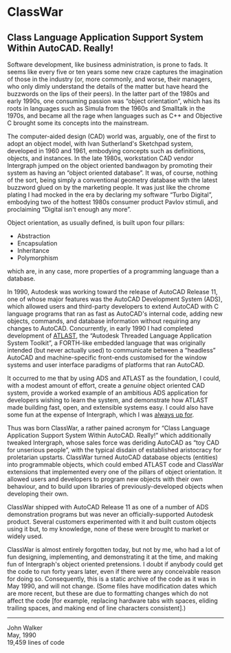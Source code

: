 # ClassWar
## Class Language Application Support System Within AutoCAD. Really!

Software development, like business administration, is prone to fads.
It seems like every five or ten years some new craze captures the
imagination of those in the industry (or, more commonly, and worse,
their managers, who only dimly understand the details of the matter
but have heard the buzzwords on the lips of their peers).  In the
latter part of the 1980s and early 1990s, one consuming passion was
“object orientation”, which has its roots in languages such as Simula
from the 1960s and Smalltalk in the 1970s, and became all the rage
when languages such as C++ and Objective C brought some its concepts
into the mainstream.

The computer-aided design (CAD) world was, arguably, one of the first
to adopt an object model, with Ivan Sutherland's Sketchpad system,
developed in 1960 and 1961, embodying concepts such as definitions,
objects, and instances.  In the late 1980s, workstation CAD vendor
Intergraph jumped on the object oriented bandwagon by promoting their
system as having an “object oriented database”.  It was, of course,
nothing of the sort, being simply a conventional geometry database
with the latest buzzword glued on by the marketing people.  It was
just like the chrome plating I had mocked in the era by declaring my
software “Turbo Digital”, embodying two of the hottest 1980s consumer
product Pavlov stimuli, and proclaiming “Digital isn't enough any
more”.

Object orientation, as usually defined, is built upon four pillars:

* Abstraction
* Encapsulation
* Inheritance
* Polymorphism

which are, in any case, more properties of a programming language than
a database.

In 1990, Autodesk was working toward the release of AutoCAD Release 11,
one of whose major features was the AutoCAD Development System (ADS),
which allowed users and third-party developers to extend AutoCAD with
C language programs that ran as fast as AutoCAD's internal code, adding
new objects, commands, and database information without requiring any
changes to AutoCAD.  Concurrently, in early 1990 I had completed
development of [ATLAST](https://www.fourmilab.ch/atlast/), the
“Autodesk Threaded Language Application System Toolkit”, a FORTH-like
embedded language that was originally intended (but never actually
used) to communicate between a “headless” AutoCAD and machine-specific
front-ends customised for the window systems and user interface
paradigms of platforms that ran AutoCAD.

It occurred to me that by using ADS and ATLAST as the foundation, I
could, with a modest amount of effort, create a *genuine* object
oriented CAD system, provide a worked example of an ambitious ADS
application for developers wishing to learn the system, and demonstrate
how ATLAST made building fast, open, and extensible systems easy.  I
could also have some fun at the expense of Intergraph, which I was
[always up for](https://www.fourmilab.ch/autofile/e5/chapter2_46.html#n2639).

Thus was born ClassWar, a rather pained acronym for “Class Language
Application Support System Within AutoCAD. Really!” which additionally
tweaked Intergraph, whose sales force was deriding AutoCAD as “toy
CAD for unserious people”, with the typical disdain of established
aristocracy for proletarian upstarts.  ClassWar turned AutoCAD database
objects (entities) into programmable objects, which could embed ATLAST
code and ClassWar extensions that implemented every one of the
pillars of object orientation.  It allowed users and developers to
program new objects with their own behaviour, and to build upon
libraries of previously-developed objects when developing their own.

ClassWar shipped with AutoCAD Release 11 as one of a number of ADS
demonstration programs but was never an officially-supported Autodesk
product.  Several customers experimented with it and built custom
objects using it but, to my knowledge, none of these were brought to
market or widely used.

ClassWar is almost entirely forgotten today, but not by me, who had a
lot of fun designing, implementing, and demonstrating it at the time,
and making fun of Intergraph's object oriented pretensions.  I doubt if
anybody could get the code to run forty years later, even if there were
any conceivable reason for doing so.  Consequently, this is a static
archive of the code as it was in May 1990, and will not change. (Some
files have modification dates which are more recent, but these are due
to formatting changes which do not affect the code \[for example,
replacing hardware tabs with spaces, eliding trailing spaces, and
making end of line characters consistent\].)

---
John Walker\
May, 1990\
19,459 lines of code

